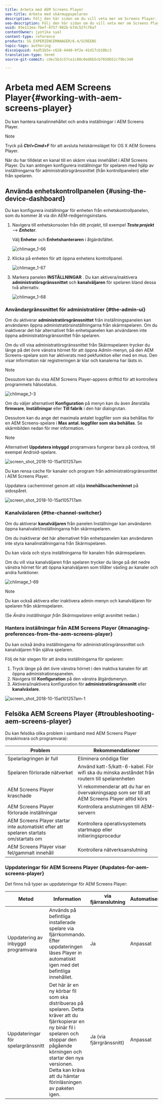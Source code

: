 ```yaml
---
title: Arbeta med AEM Screens Player
seo-title: Arbeta med skärmuppspelaren
description: Följ den här sidan om du vill veta mer om Screens Player. Det förklarar även administratörsgränssnittet och kanalväljaren.
seo-description: Följ den här sidan om du vill veta mer om Screens Player. Det förklarar även administratörsgränssnittet och kanalväljaren.
uuid: 93e113ea-fbef-4757-982b-b7dc52fc76a7
contentOwner: jyotika syal
content-type: reference
products: SG_EXPERIENCEMANAGER/6.4/SCREENS
topic-tags: authoring
discoiquuid: 4ad51b5e-c628-4440-9f2e-41d17cb10bc3
translation-type: tm+mt
source-git-commit: cdec5b3c57ce1c80c0ed6b5cb7650b52cf9bc340

---
```



# Arbeta med AEM Screens Player{#working-with-aem-screens-player}

Du kan hantera kanalinnehållet och andra inställningar i AEM Screens Player.

>[!NOTE]
>
>Tryck på ***Ctrl+Cmd+F*** för att avsluta helskärmsläget för OS X AEM Screens Player.

När du har tilldelat en kanal till en skärm visas innehållet i AEM Screens Player. Du kan antingen konfigurera inställningar för spelaren med hjälp av inställningarna för administratörsgränssnittet (från kontrollpanelen) eller från spelaren.

## Använda enhetskontrollpanelen {#using-the-device-dashboard}

Du kan konfigurera inställningar för enheten från enhetskontrollpanelen, som du kommer åt via din AEM-redigeringsinstans.

1. Navigera till enhetskonsolen från ditt projekt, till exempel ***Testa projekt*** —> ***Enheter***.

   Välj **Enheter** och **Enhetshanteraren** i åtgärdsfältet.

   ![chlimage_1-66](assets/chlimage_1-66.png)

1. Klicka på enheten för att öppna enhetens kontrollpanel.

   ![chlimage_1-67](assets/chlimage_1-67.png)

1. Markera panelen **INSTÄLLNINGAR** . Du kan aktivera/inaktivera **administratörsgränssnittet** och **kanalväljaren** för spelaren bland dessa två alternativ.

   ![chlimage_1-68](assets/chlimage_1-68.png)

### Användargränssnittet för administratörer {#the-admin-ui}

Om du aktiverar **administratörsgränssnittet** från inställningspanelen kan användaren öppna administratörsinställningarna från skärmspelaren. Om du inaktiverar det här alternativet från enhetspanelen kan användaren inte öppna administratörsgränssnittet från spelaren.

Om du vill visa administratörsgränssnittet från Skärmspelaren trycker du länge på det övre vänstra hörnet för att öppna Admin-menyn, på den AEM Screens-spelare som har aktiverats med pekfunktion eller med en mus. Den visar information när registreringen är klar och kanalerna har lästs in.

>[!NOTE]
>
>Dessutom kan du visa AEM Screens Player-appens drifttid för att kontrollera programmets hälsostatus.

![chlimage_1-3](assets/chlimage_1-3.gif)

Om du väljer alternativet **Konfiguration** på menyn kan du även återställa **firmware**, **Inställningar** eller **Till fabrik** i den här dialogrutan.

Dessutom kan du ange det maximala antalet loggfiler som ska behållas för en AEM Screens-spelare i **Max antal. loggfiler som ska behållas**. Se skärmbilden nedan för mer information.

>[!NOTE]
>
>Alternativet **Uppdatera inbyggd** programvara fungerar bara på cordova, till exempel Android-spelare.

![screen_shot_2018-10-15at101257am](assets/screen_shot_2018-10-15at101257am.png)

Du kan rensa cache för kanaler och program från administratörsgränssnittet i AEM Screens Player.

Uppdatera cacheminnet genom att välja **innehållscacheminnet** på sidospåret.

![screen_shot_2018-10-15at105717am](assets/screen_shot_2018-10-15at105717am.png)

### Kanalväxlaren {#the-channel-switcher}

Om du aktiverar **kanalväljaren** från panelen Inställningar kan användaren öppna kanalvalet/inställningarna från skärmspelaren.

Om du inaktiverar det här alternativet från enhetspanelen kan användaren inte styra kanalinställningarna från Skärmspelaren.

Du kan växla och styra inställningarna för kanalen från skärmspelaren.

Om du vill visa kanalväljaren från spelaren trycker du länge på det nedre vänstra hörnet för att öppna kanalväljaren som tillåter växling av kanaler och andra funktioner.

![chlimage_1-69](assets/chlimage_1-69.png)

>[!NOTE]
>
>Du kan också aktivera eller inaktivera admin-menyn och kanalväljaren för spelaren från skärmspelaren.
>
>(Se *Ändra inställningar från Skärmspelaren* enligt avsnittet nedan.)

### Hantera inställningar från AEM Screens Player {#managing-preferences-from-the-aem-screens-player}

Du kan också ändra inställningarna för administratörsgränssnittet och kanalväljaren från själva spelaren.

Följ de här stegen för att ändra inställningarna för spelaren:

1. Tryck länge på det övre vänstra hörnet i den inaktiva kanalen för att öppna administrationspanelen.
1. Navigera till **Konfiguration** på den vänstra åtgärdsmenyn.
1. Aktivera/inaktivera konfiguration för **administratörsgränssnitt** eller **kanalväxlare**.

![screen_shot_2018-10-15at101257am-1](assets/screen_shot_2018-10-15at101257am-1.png)

## Felsöka AEM Screens Player {#troubleshooting-aem-screens-player}

Du kan felsöka olika problem i samband med AEM Screens Player (maskinvara och programvara):

| **Problem** | **Rekommendationer** |
|---|---|
| Spelarlagringen är full | Eliminera onödiga filer |
| Spelaren förlorade nätverket | Använd katt-5/katt-6-kabel. För wifi ska du minska avståndet från routern till spelarenheten |
| AEM Screens Player kraschade | Vi rekommenderar att du har en övervakningsapp som ser till att AEM Screens Player alltid körs |
| AEM Screens Player förlorade inställningar | Kontrollera anslutningen till AEM-servern |
| AEM Screens Player startar inte automatiskt efter att spelaren startats om/startats om | Kontrollera operativsystemets startmapp eller initieringsprocedur |
| AEM Screens Player visar fel/gammalt innehåll | Kontrollera nätverksanslutning |

### Uppdateringar för AEM Screens Player {#updates-for-aem-screens-player}

Det finns två typer av uppdateringar för AEM Screens Player:

| **Metod** | **Information** | **via fjärranslutning** | **Automatiserad** | **0 Driftavbrott** |
|---|---|---|---|---|
| Uppdatering av inbyggd programvara | Används på befintliga installerade spelare via fjärrkommando. Efter uppdateringen läses Player in automatiskt igen med det befintliga innehållet. | Ja | Anpassat | Nästan - 1-3 sekunder |
| Uppdateringar för spelargränssnitt | Det här är en ny körbar fil som ska distribueras på spelaren. Detta kräver att du fjärrkopierar en ny binär fil i spelaren och stoppar den pågående körningen och startar den nya versionen. Detta kan kräva att du hämtar förinläsningen av paketen igen. | Ja (via fjärrgränssnitt) | Anpassat | Nej |

